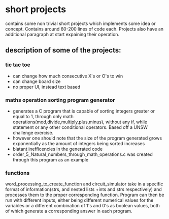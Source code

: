 # short projects

contains some non trivial short projects which implements some idea or concept. Contains around 60-200 lines of code each. Projects also have an additional paragraph at start expaining their operation.


## description of some of the projects:

### tic tac toe
* can change how much consecutive X's or O's to win
* can change board size
* no proper UI, instead text based

### maths operation sorting program generator
* generates a C program that is capable of sorting integers greater or equal to 1, through only math operations(mod,divide,multiply,plus,minus), without any if, while statement or any other conditional operators. Based off a UNSW challenge exercise.
* however one should note that the size of the program generated grows exponentially as the amount of integers being sorted increases
* blatant inefficencies in the generated code
* order_5_Natural_numbers_through_math_operations.c was created through this program as an example

### functions
word_processing_to_create_function and circuit_simulator take in a specific format of information(strs, and nested lists +ints and strs respectively) and processes them to the proper corresponding function. Program can then be run with different inputs, either being different numerical values for the variables or a different combination of 1's and 0's as boolean values, both of which generate a corresponding answer in each program.
